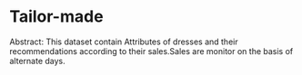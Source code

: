 # Tailor-made 
Abstract:
This dataset contain Attributes of dresses and their recommendations according to their sales.Sales are monitor on the basis of alternate days.


